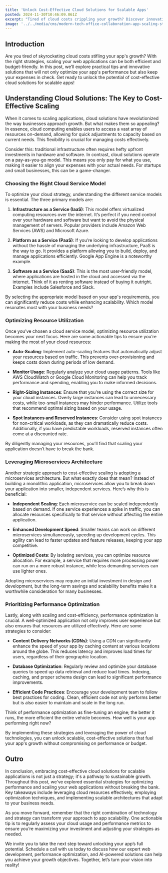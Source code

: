 ```yaml
---
title: 'Unlock Cost-Effective Cloud Solutions for Scalable Apps'
posted: 2024-11-30T10:46:09.061Z
excerpt: "Tired of cloud costs crippling your growth? Discover innovative strategies to scale your app efficiently and cost-effectively. It's time to unlock your app's potential!"
image: '../../media/cms/modern-tech-office-collaboration-app-scaling-strategies.png'
---
```


## Introduction

Are you tired of skyrocketing cloud costs stifling your app's growth? With the right strategies, scaling your web applications can be both efficient and budget-friendly. In this post, we’ll explore practical tips and innovative solutions that will not only optimize your app's performance but also keep your expenses in check. Get ready to unlock the potential of cost-effective cloud solutions for scalable apps!

## Understanding Cloud Solutions: The Key to Cost-Effective Scaling

When it comes to scaling applications, cloud solutions have revolutionized the way businesses approach growth. But what makes them so appealing? In essence, cloud computing enables users to access a vast array of resources on-demand, allowing for quick adjustments to capacity based on current needs. This flexibility is crucial for managing costs effectively.

Consider this: traditional infrastructure often requires hefty upfront investments in hardware and software. In contrast, cloud solutions operate on a pay-as-you-go model. This means you only pay for what you use, making it easier to align your expenses with your actual needs. For startups and small businesses, this can be a game-changer.

### Choosing the Right Cloud Service Model

To optimize your cloud strategy, understanding the different service models is essential. The three primary models are:

1. **Infrastructure as a Service (IaaS)**: This model offers virtualized computing resources over the internet. It’s perfect if you need control over your hardware and software but want to avoid the physical management of servers. Popular providers include Amazon Web Services (AWS) and Microsoft Azure.

2. **Platform as a Service (PaaS)**: If you’re looking to develop applications without the hassle of managing the underlying infrastructure, PaaS is the way to go. It provides a platform allowing you to build, deploy, and manage applications efficiently. Google App Engine is a noteworthy example.

3. **Software as a Service (SaaS)**: This is the most user-friendly model, where applications are hosted in the cloud and accessed via the internet. Think of it as renting software instead of buying it outright. Examples include Salesforce and Slack.

By selecting the appropriate model based on your app's requirements, you can significantly reduce costs while enhancing scalability. Which model resonates most with your business needs?

### Optimizing Resource Utilization

Once you’ve chosen a cloud service model, optimizing resource utilization becomes your next focus. Here are some actionable tips to ensure you’re making the most of your cloud resources:

- **Auto-Scaling**: Implement auto-scaling features that automatically adjust your resources based on traffic. This prevents over-provisioning and keeps costs down during periods of low demand.

- **Monitor Usage**: Regularly analyze your cloud usage patterns. Tools like AWS CloudWatch or Google Cloud Monitoring can help you track performance and spending, enabling you to make informed decisions.

- **Right-Sizing Instances**: Ensure that you’re using the correct size for your cloud instances. Overly large instances can lead to unnecessary costs, while too-small instances may hinder performance. Utilize tools that recommend optimal sizing based on your usage.

- **Spot Instances and Reserved Instances**: Consider using spot instances for non-critical workloads, as they can dramatically reduce costs. Additionally, if you have predictable workloads, reserved instances often come at a discounted rate.

By diligently managing your resources, you’ll find that scaling your application doesn’t have to break the bank.

### Leveraging Microservices Architecture

Another strategic approach to cost-effective scaling is adopting a microservices architecture. But what exactly does that mean? Instead of building a monolithic application, microservices allow you to break down your application into smaller, independent services. Here’s why this is beneficial:

- **Independent Scaling**: Each microservice can be scaled independently based on demand. If one service experiences a spike in traffic, you can allocate resources specifically to that service without affecting the entire application.

- **Enhanced Development Speed**: Smaller teams can work on different microservices simultaneously, speeding up development cycles. This agility can lead to faster updates and feature releases, keeping your app competitive.

- **Optimized Costs**: By isolating services, you can optimize resource allocation. For example, a service that requires more processing power can run on a more robust instance, while less demanding services can use lighter ones.

Adopting microservices may require an initial investment in design and development, but the long-term savings and scalability benefits make it a worthwhile consideration for many businesses.

### Prioritizing Performance Optimization

Lastly, along with scaling and cost-efficiency, performance optimization is crucial. A well-optimized application not only improves user experience but also ensures that resources are utilized effectively. Here are some strategies to consider:

- **Content Delivery Networks (CDNs)**: Using a CDN can significantly enhance the speed of your app by caching content at various locations around the globe. This reduces latency and improves load times for users, regardless of their geographic location.

- **Database Optimization**: Regularly review and optimize your database queries to speed up data retrieval and reduce load times. Indexing, caching, and proper schema design can lead to significant performance improvements.

- **Efficient Code Practices**: Encourage your development team to follow best practices for coding. Clean, efficient code not only performs better but is also easier to maintain and scale in the long run.

Think of performance optimization as fine-tuning an engine; the better it runs, the more efficient the entire vehicle becomes. How well is your app performing right now?

By implementing these strategies and leveraging the power of cloud technologies, you can unlock scalable, cost-effective solutions that fuel your app's growth without compromising on performance or budget.

## Outro

In conclusion, embracing cost-effective cloud solutions for scalable applications is not just a strategy; it's a pathway to sustainable growth. Throughout this post, we've explored essential strategies for optimizing performance and scaling your web applications without breaking the bank. Key takeaways include leveraging cloud resources effectively, employing optimization techniques, and implementing scalable architectures that adapt to your business needs.

As you move forward, remember that the right combination of technology and strategy can transform your approach to app scalability. One actionable tip is to regularly assess your cloud usage and performance metrics to ensure you’re maximizing your investment and adjusting your strategies as needed.

We invite you to take the next step toward unlocking your app’s full potential. Schedule a call with us today to discuss how our expert web development, performance optimization, and AI-powered solutions can help you achieve your growth objectives. Together, let’s turn your vision into reality!
